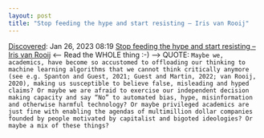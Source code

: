 ```yaml
---
layout: post
title: "Stop feeding the hype and start resisting – Iris van Rooij"
---
```

[Discovered](http://rolandtanglao.com/2020/07/29/p1-blogthis-checkvist-list-links-to-blog/): Jan 26, 2023 08:19 [Stop feeding the hype and start resisting – Iris van Rooij](https://irisvanrooijcogsci.com/2023/01/14/stop-feeding-the-hype-and-start-resisting/) <-- Read the WHOLE thing :-) --> QUOTE: `Maybe we, academics, have become so accustomed to offloading our thinking to machine learning algorithms that we cannot think critically anymore (see e.g. Spanton and Guest, 2021; Guest and Martin, 2022; van Rooij, 2020), making us susceptible to believe false, misleading and hyped claims? Or maybe we are afraid to exercise our independent decision making capacity and say “No” to automated bias, hype, misinformation and otherwise harmful technology? Or maybe privileged academics are just fine with enabling the agendas of multimillion dollar companies founded by people motivated by capitalist and bigoted ideologies? Or maybe a mix of these things?`
